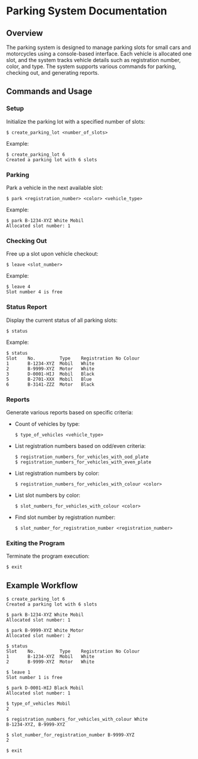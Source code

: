 # Parking System Documentation

## Overview

The parking system is designed to manage parking slots for small cars and motorcycles using a console-based interface. Each vehicle is allocated one slot, and the system tracks vehicle details such as registration number, color, and type. The system supports various commands for parking, checking out, and generating reports.

## Commands and Usage

### Setup

Initialize the parking lot with a specified number of slots:

```
$ create_parking_lot <number_of_slots>
```
Example:
```
$ create_parking_lot 6
Created a parking lot with 6 slots
```

### Parking

Park a vehicle in the next available slot:

```
$ park <registration_number> <color> <vehicle_type>
```
Example:
```
$ park B-1234-XYZ White Mobil
Allocated slot number: 1
```

### Checking Out

Free up a slot upon vehicle checkout:

```
$ leave <slot_number>
```
Example:
```
$ leave 4
Slot number 4 is free
```

### Status Report

Display the current status of all parking slots:

```
$ status
```
Example:
```
$ status
Slot    No.         Type    Registration No Colour
1       B-1234-XYZ  Mobil   White
2       B-9999-XYZ  Motor   White
3       D-0001-HIJ  Mobil   Black
5       B-2701-XXX  Mobil   Blue
6       B-3141-ZZZ  Motor   Black
```

### Reports

Generate various reports based on specific criteria:

- Count of vehicles by type:
  ```
  $ type_of_vehicles <vehicle_type>
  ```
- List registration numbers based on odd/even criteria:
  ```
  $ registration_numbers_for_vehicles_with_ood_plate
  $ registration_numbers_for_vehicles_with_even_plate
  ```
- List registration numbers by color:
  ```
  $ registration_numbers_for_vehicles_with_colour <color>
  ```
- List slot numbers by color:
  ```
  $ slot_numbers_for_vehicles_with_colour <color>
  ```
- Find slot number by registration number:
  ```
  $ slot_number_for_registration_number <registration_number>
  ```

### Exiting the Program

Terminate the program execution:
```
$ exit
```

## Example Workflow

```
$ create_parking_lot 6
Created a parking lot with 6 slots

$ park B-1234-XYZ White Mobil
Allocated slot number: 1

$ park B-9999-XYZ White Motor
Allocated slot number: 2

$ status
Slot    No.         Type    Registration No Colour
1       B-1234-XYZ  Mobil   White
2       B-9999-XYZ  Motor   White

$ leave 1
Slot number 1 is free

$ park D-0001-HIJ Black Mobil
Allocated slot number: 1

$ type_of_vehicles Mobil
2

$ registration_numbers_for_vehicles_with_colour White
B-1234-XYZ, B-9999-XYZ

$ slot_number_for_registration_number B-9999-XYZ
2

$ exit
```